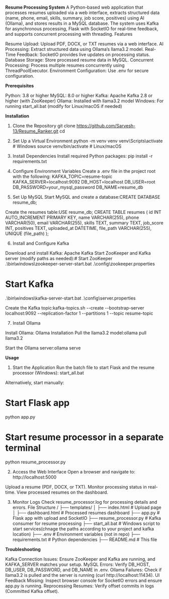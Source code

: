 **Resume Processing System**
A Python-based web application that processes resumes uploaded via a web interface, extracts structured data (name, phone, email, skills, summary, job score, positives) using AI (Ollama), and stores results in a MySQL database. The system uses Kafka for asynchronous processing, Flask with SocketIO for real-time feedback, and supports concurrent processing with threading.
Features

Resume Upload: Upload PDF, DOCX, or TXT resumes via a web interface.
AI Processing: Extract structured data using Ollama’s llama3.2 model.
Real-Time Feedback: SocketIO provides live updates on processing status.
Database Storage: Store processed resume data in MySQL.
Concurrent Processing: Process multiple resumes concurrently using ThreadPoolExecutor.
Environment Configuration: Use .env for secure configuration.

**Prerequisites**

Python: 3.8 or higher
MySQL: 8.0 or higher
Kafka: Apache Kafka 2.8 or higher (with ZooKeeper)
Ollama: Installed with llama3.2 model
Windows: For running start_all.bat (modify for Linux/macOS if needed)

**Installation**
1. Clone the Repository
git clone https://github.com/Sarvesh-13/Resume_Ranker.git
cd <your-repo>

2. Set Up a Virtual Environment
python -m venv venv
venv\Scripts\activate  # Windows
source venv/bin/activate  # Linux/macOS

3. Install Dependencies
Install required Python packages:
pip install -r requirements.txt

4. Configure Environment Variables
Create a .env file in the project root with the following:
KAFKA_TOPIC=resume-topic
KAFKA_SERVER=localhost:9092
DB_HOST=localhost
DB_USER=root
DB_PASSWORD=your_mysql_password
DB_NAME=resume_db

5. Set Up MySQL
Start MySQL and create a database:CREATE DATABASE resume_db;

Create the resumes table:USE resume_db;
CREATE TABLE resumes (
    id INT AUTO_INCREMENT PRIMARY KEY,
    name VARCHAR(255),
    phone VARCHAR(50),
    email VARCHAR(255),
    skills TEXT,
    summary TEXT,
    job_score INT,
    positives TEXT,
    uploaded_at DATETIME,
    file_path VARCHAR(255),
    UNIQUE (file_path)
);

6. Install and Configure Kafka

Download and install Kafka: Apache Kafka
Start ZooKeeper and Kafka server (modify paths as needed):# Start ZooKeeper
.\bin\windows\zookeeper-server-start.bat .\config\zookeeper.properties

# Start Kafka
.\bin\windows\kafka-server-start.bat .\config\server.properties


Create the Kafka topic:kafka-topics.sh --create --bootstrap-server localhost:9092 --replication-factor 1 --partitions 1 --topic resume-topic

7. Install Ollama

Install Ollama: Ollama Installation
Pull the llama3.2 model:ollama pull llama3.2

Start the Ollama server:ollama serve

**Usage**
1. Start the Application
Run the batch file to start Flask and the resume processor (Windows):
start_all.bat

Alternatively, start manually:
# Start Flask app
python app.py
# Start resume processor in a separate terminal
python resume_processor.py

2. Access the Web Interface
Open a browser and navigate to:
http://localhost:5000

Upload a resume (PDF, DOCX, or TXT).
Monitor processing status in real-time.
View processed resumes on the dashboard.

3. Monitor Logs
Check resume_processor.log for processing details and errors.
File Structure
<your-repo>/
├── templates/
│   ├── index.html       # Upload page
│   ├── dashboard.html   # Processed resumes dashboard
├── app.py               # Flask app with upload and SocketIO
├── resume_processor.py  # Kafka consumer for resume processing
├── start_all.bat        # Windows script to start services(chnage the paths according to your project and kafka location)
├── .env                 # Environment variables (not in repo)
├── requirements.txt     # Python dependencies
├── README.md            # This file

**Troubleshooting**

Kafka Connection Issues: Ensure ZooKeeper and Kafka are running, and KAFKA_SERVER matches your setup.
MySQL Errors: Verify DB_HOST, DB_USER, DB_PASSWORD, and DB_NAME in .env.
Ollama Failures: Check if llama3.2 is pulled and the server is running (curl http://localhost:11434).
UI Feedback Missing: Inspect browser console for SocketIO errors and ensure app.py is running.
Reprocessing Resumes: Verify offset commits in logs (Committed Kafka offset).

